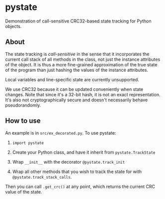 # pystate

Demonstration of call-sensitive CRC32-based state tracking for Python objects.

## About

The state tracking is *call-sensitive* in the sense that it incorporates the current call stack of all methods in the class, not just the instance attributes of the object. It is thus a more fine-grained approximation of the true state of the program than just hashing the values of the instance attributes.

Local variables and line-specific state are currently unsupported.

We use CRC32 because it can be updated conveniently when state changes. Note that since it's a 32-bit hash, it is not an exact representation. It's also not cryptographically secure and doesn't necessarily behave pseudorandomly.

## How to use

An example is in `src/ex_decorated.py`. To use pystate:

1. `import pystate`

2. Create your Python class, and have it inherit from `pystate.TrackState`

3. Wrap `__init__` with the decorator `@pystate.track_init`

4. Wrap all other methods that you wish to track the state for with `@pystate.track_stack_calls`.

Then you can call `.get_crc()` at any point, which returns the current CRC value of the state.
